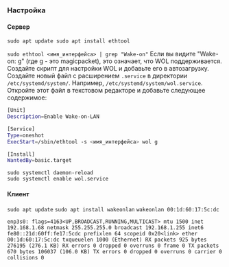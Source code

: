 ### Настройка
#### Сервер

`sudo apt update sudo apt install ethtool`

`sudo ethtool <имя_интерфейса> | grep "Wake-on"`
Если вы видите "Wake-on: g" (где g - это magicpacket), это означает, что WOL поддерживается.
Создайте скрипт для настройки WOL и добавьте его в автозагрузку. Создайте новый файл с расширением `.service` в директории `/etc/systemd/system/`. Например, `/etc/systemd/system/wol.service`. Откройте этот файл в текстовом редакторе и добавьте следующее содержимое:
```  sh
[Unit]
Description=Enable Wake-on-LAN

[Service]
Type=oneshot
ExecStart=/sbin/ethtool -s <имя_интерфейса> wol g

[Install]
WantedBy=basic.target
```

```shell
sudo systemctl daemon-reload
sudo systemctl enable wol.service
```

#### Клиент
`sudo apt update`
`sudo apt install wakeonlan`
`wakeonlan 00:1d:60:17:5c:dc`

```shell
enp3s0: flags=4163<UP,BROADCAST,RUNNING,MULTICAST> mtu 1500 inet 192.168.1.68 netmask 255.255.255.0 broadcast 192.168.1.255 inet6 fe80::21d:60ff:fe17:5cdc prefixlen 64 scopeid 0x20<link> ether 00:1d:60:17:5c:dc txqueuelen 1000 (Ethernet) RX packets 925 bytes 276195 (276.1 KB) RX errors 0 dropped 0 overruns 0 frame 0 TX packets 670 bytes 106037 (106.0 KB) TX errors 0 dropped 0 overruns 0 carrier 0 collisions 0
```
